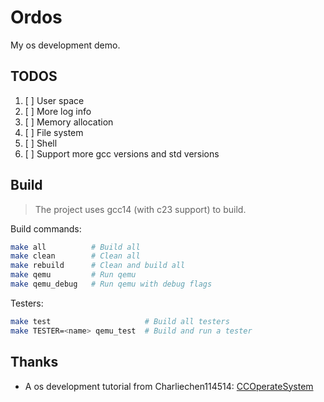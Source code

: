 # Ordos

My os development demo.

## TODOS

1. [ ] User space
2. [ ] More log info
3. [ ] Memory allocation
4. [ ] File system
5. [ ] Shell
6. [ ] Support more gcc versions and std versions

## Build

> The project uses gcc14 (with c23 support) to build.

Build commands:

```bash
make all          # Build all
make clean        # Clean all
make rebuild      # Clean and build all
make qemu         # Run qemu
make qemu_debug   # Run qemu with debug flags
```

Testers:

```bash
make test                     # Build all testers
make TESTER=<name> qemu_test  # Build and run a tester
```

## Thanks

- A os development tutorial from Charliechen114514: [CCOperateSystem](https://github.com/Charliechen114514/CCOperateSystem)
